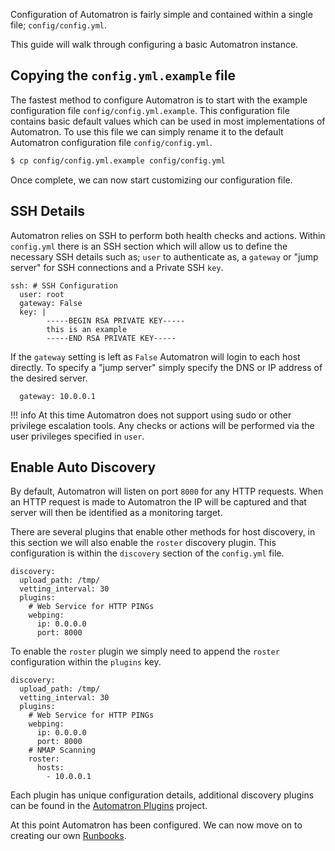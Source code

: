 Configuration of Automatron is fairly simple and contained within a single file; `config/config.yml`.

This guide will walk through configuring a basic Automatron instance.

## Copying the `config.yml.example` file

The fastest method to configure Automatron is to start with the example configuration file `config/config.yml.example`. This configuration file contains basic default values which can be used in most implementations of Automatron. To use this file we can simply rename it to the default Automatron configuration file `config/config.yml`.

```sh
$ cp config/config.yml.example config/config.yml
```

Once complete, we can now start customizing our configuration file.

## SSH Details

Automatron relies on SSH to perform both health checks and actions. Within `config.yml` there is an SSH section which will allow us to define the necessary SSH details such as; `user` to authenticate as, a `gateway` or "jump server" for SSH connections and a Private SSH `key`.

```yaml+jinja
ssh: # SSH Configuration
  user: root
  gateway: False
  key: |
        -----BEGIN RSA PRIVATE KEY-----
        this is an example
        -----END RSA PRIVATE KEY-----
```

If the `gateway` setting is left as `False` Automatron will login to each host directly. To specify a "jump server" simply specify the DNS or IP address of the desired server.

```yaml+jinja
  gateway: 10.0.0.1
```

!!! info
    At this time Automatron does not support using sudo or other privilege escalation tools. Any checks or actions will be performed via the user privileges specified in `user`.

## Enable Auto Discovery

By default, Automatron will listen on port `8000` for any HTTP requests. When an HTTP request is made to Automatron the IP will be captured and that server will then be identified as a monitoring target.

There are several plugins that enable other methods for host discovery, in this section we will also enable the `roster` discovery plugin. This configuration is within the `discovery` section of the `config.yml` file.

```yaml+jinja
discovery:
  upload_path: /tmp/
  vetting_interval: 30
  plugins:
    # Web Service for HTTP PINGs
    webping:
      ip: 0.0.0.0
      port: 8000
```

To enable the `roster` plugin we simply need to append the `roster` configuration within the `plugins` key.

```yaml+jinja
discovery:
  upload_path: /tmp/
  vetting_interval: 30
  plugins:
    # Web Service for HTTP PINGs
    webping:
      ip: 0.0.0.0
      port: 8000
    # NMAP Scanning
    roster:
      hosts:
        - 10.0.0.1
```

Each plugin has unique configuration details, additional discovery plugins can be found in the [Automatron Plugins](https://github.com/Automatron-Plugins) project.

At this point Automatron has been configured. We can now move on to creating our own [Runbooks](runbooks/index.md).
